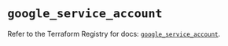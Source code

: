# `google_service_account`

Refer to the Terraform Registry for docs: [`google_service_account`](https://registry.terraform.io/providers/hashicorp/google-beta/6.14.0/docs/resources/google_service_account).
